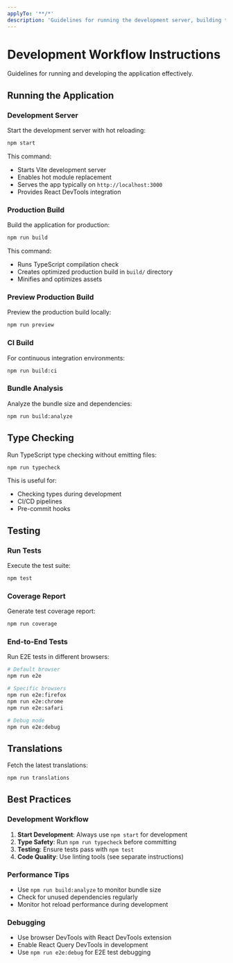 ```yaml
---
applyTo: '**/*'
description: 'Guidelines for running the development server, building the application, testing, and general development workflow commands'
---
```


# Development Workflow Instructions

Guidelines for running and developing the application effectively.

## Running the Application

### Development Server

Start the development server with hot reloading:

```bash
npm start
```

This command:
- Starts Vite development server
- Enables hot module replacement
- Serves the app typically on `http://localhost:3000`
- Provides React DevTools integration

### Production Build

Build the application for production:

```bash
npm run build
```

This command:
- Runs TypeScript compilation check
- Creates optimized production build in `build/` directory
- Minifies and optimizes assets

### Preview Production Build

Preview the production build locally:

```bash
npm run preview
```

### CI Build

For continuous integration environments:

```bash
npm run build:ci
```

### Bundle Analysis

Analyze the bundle size and dependencies:

```bash
npm run build:analyze
```

## Type Checking

Run TypeScript type checking without emitting files:

```bash
npm run typecheck
```

This is useful for:
- Checking types during development
- CI/CD pipelines
- Pre-commit hooks

## Testing

### Run Tests

Execute the test suite:

```bash
npm test
```

### Coverage Report

Generate test coverage report:

```bash
npm run coverage
```

### End-to-End Tests

Run E2E tests in different browsers:

```bash
# Default browser
npm run e2e

# Specific browsers
npm run e2e:firefox
npm run e2e:chrome
npm run e2e:safari

# Debug mode
npm run e2e:debug
```

## Translations

Fetch the latest translations:

```bash
npm run translations
```

## Best Practices

### Development Workflow

1. **Start Development**: Always use `npm start` for development
2. **Type Safety**: Run `npm run typecheck` before committing
3. **Testing**: Ensure tests pass with `npm test`
4. **Code Quality**: Use linting tools (see separate instructions)

### Performance Tips

- Use `npm run build:analyze` to monitor bundle size
- Check for unused dependencies regularly
- Monitor hot reload performance during development

### Debugging

- Use browser DevTools with React DevTools extension
- Enable React Query DevTools in development
- Use `npm run e2e:debug` for E2E test debugging

